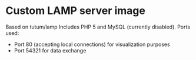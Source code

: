 Custom LAMP server image
========================

Based on tutum/lamp
Includes PHP 5 and MySQL (currently disabled).
Ports used:
* Port 80 (accepting local connections) for visualization purposes
* Port 54321 for data exchange


